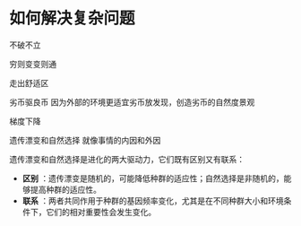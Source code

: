 # 如何解决复杂问题

不破不立

穷则变变则通

走出舒适区

劣币驱良币 因为外部的环境更适宜劣币放发现，创造劣币的自然度景观

梯度下降

遗传漂变和自然选择 就像事情的内因和外因

遗传漂变和自然选择是进化的两大驱动力，它们既有区别又有联系：

- **区别** ：遗传漂变是随机的，可能降低种群的适应性；自然选择是非随机的，能够提高种群的适应性。
- **联系** ：两者共同作用于种群的基因频率变化，尤其是在不同种群大小和环境条件下，它们的相对重要性会发生变化。